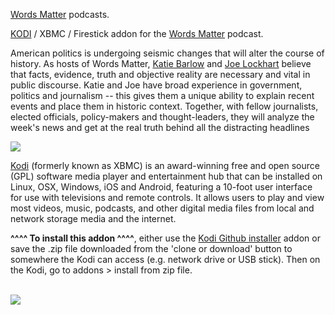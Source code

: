 <a href="https://www.wordsmattermedia.com/">Words Matter</a> podcasts.<br>

<a href="kodi.tv">KODI<a> / XBMC / Firestick addon for the <a href="https://www.wordsmattermedia.com/">Words Matter</a> podcast.<br>

American politics is undergoing seismic changes that will alter the course of history. As hosts of Words Matter, <a href="https://www.wordsmattermedia.com/katie-barlow">Katie Barlow</a> and <a href="https://www.wordsmattermedia.com/joe-lockhart">Joe Lockhart</a> believe that facts, evidence, truth and objective reality are necessary and vital in public discourse. Katie and Joe have broad experience in government, politics and journalism -- this gives them a unique ability to explain recent events and place them in historic context. Together, with fellow journalists, elected officials, policy-makers and thought-leaders, they will analyze the week's news and get at the real truth behind all the distracting headlines<br>

<img src="https://is2-ssl.mzstatic.com/image/thumb/Podcasts113/v4/58/36/2b/58362b43-be3f-5b56-3287-a8b87746471d/mza_5028375880808334192.jpeg/600x600bb.jpg"><br>

<a href="www.kodi.tv">Kodi</a> (formerly known as XBMC) is an award-winning free and open source (GPL) software media player and entertainment hub that can be installed on Linux, OSX, Windows, iOS and Android, featuring a 10-foot user interface for use with televisions and remote controls. It allows users to play and view most videos, music, podcasts, and other digital media files from local and network storage media and the internet.<br>

<b>^^^^ To install this addon ^^^^</b>, either use the <a href="https://www.tvaddons.co/github-browser-kodi/">Kodi Github installer</a> addon or save the .zip file downloaded from the 'clone or download' button to somewhere the Kodi can access (e.g. network drive or USB stick). Then on the Kodi, go to addons > install from zip file.<br>

<br><a href="http://www.kodi.tv"><img src="https://kodi.tv/sites/default/files/page/field_image/about--devices.jpg">
